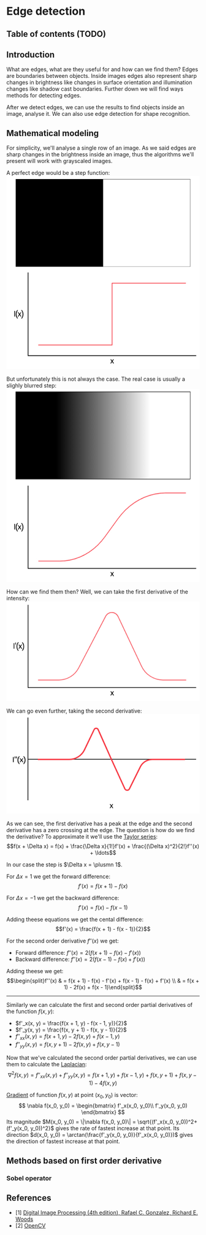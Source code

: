 # Edge detection

## Table of contents (TODO)

## Introduction
What are edges, what are they useful for and how can we find them?
Edges are boundaries between objects. Inside images edges also represent sharp changes in brightness like changes in surface orientation and illumination changes like shadow cast boundaries. Further down we will find ways methods for detecting edges.

After we detect edges, we can use the results to find objects inside an image, analyse it. We can also use edge detection for shape recognition.

## Mathematical modeling
For simplicity, we'll analyse a single row of an image. As we said edges are sharp changes in the brightness inside an image, thus the algorithms we'll present will work with grayscaled images.

A perfect edge would be a step function:
![](images/step_function.jpeg)

But unfortunately this is not always the case. The real case is usually a slighly blurred step:
![](images/gradient_function.jpeg)

How can we find them then? Well, we can take the first derivative of the intensity:
![](images/first_derivative.jpeg)

We can go even further, taking the second derivative:
![](images/second_derivative.jpeg)

As we can see, the first derivative has a peak at the edge and the second derivative has a zero crossing at the edge. The question is how do we find the derivative? To approximate it we'll use the [Taylor series](https://en.wikipedia.org/wiki/Taylor_series):
$$f(x + \Delta x) = f(x) + \frac{\Delta x}{1!}f'(x) + \frac{(\Delta x)^2}{2!}f''(x) + \ldots$$

In our case the step is $\Delta x = \plusmn 1$.

For $\Delta x = 1$ we get the forward difference:
$$f'(x) = f(x + 1) - f(x)$$

For $\Delta x = -1$ we get the backward difference:
$$f'(x) = f(x) - f(x - 1)$$

Adding theese equations we get the cental difference:
$$f'(x) = \frac{f(x + 1) - f(x - 1)}{2}$$

For the second order derivative $f''(x)$ we get:
* Forward difference: $f''(x) = 2(f(x + 1) - f(x) - f'(x))$
* Backward difference: $f''(x) = 2(f(x - 1) - f(x) + f'(x))$

Adding theese we get:
$$\begin{split}f''(x) & = f(x + 1) - f(x) - f'(x) + f(x - 1) - f(x) + f'(x) \\ & = f(x + 1) - 2f(x) + f(x - 1)\end{split}$$

---
Similarly we can calculate the first and second order partial derivatives of the function $f(x, y)$:
* $f'_x(x, y) = \frac{f(x + 1, y) - f(x - 1, y)}{2}$
* $f'_y(x, y) = \frac{f(x, y + 1) - f(x, y - 1)}{2}$
* $f''_{xx}(x, y) = f(x + 1, y) - 2f(x, y) +f(x - 1, y)$
* $f''_{yy}(x, y) = f(x, y + 1) - 2f(x, y) +f(x, y - 1)$

Now that we've calculated the second order partial derivatives, we can use them to calculate the [Laplacian](https://en.wikipedia.org/wiki/Laplace_operator):
$$\nabla^2f(x, y) = f''_{xx}(x, y) + f''_{yy}(x, y) = f(x + 1, y) + f(x - 1, y) + f(x, y + 1) + f(x, y - 1) - 4f(x, y)$$

[Gradient](https://en.wikipedia.org/wiki/Gradient) of function $f(x, y)$ at point $(x_0, y_0)$ is vector:
$$
\nabla f(x_0, y_0) =
\begin{bmatrix}
    f'_x(x_0, y_0)\\
    f'_y(x_0, y_0)
\end{bmatrix}
$$ 
Its magnitude $M(x_0, y_0) = \|\nabla f(x_0, y_0)\| = \sqrt{(f'_x(x_0, y_0))^2+(f'_y(x_0, y_0))^2}$ gives the rate of fastest increase at that point.
Its direction $d(x_0, y_0) = \arctan(\frac{f'_y(x_0, y_0)}{f'_x(x_0, y_0)})$ gives the direction of fastest increase at that point.

## Methods based on first order derivative

### Sobel operator

## References
* [1] [Digital Image Processing (4th edition), Rafael C. Gonzalez, Richard E. Woods](https://dl.icdst.org/pdfs/files4/01c56e081202b62bd7d3b4f8545775fb.pdf)
* [2] [OpenCV](https://docs.opencv.org/4.x/d7/da8/tutorial_table_of_content_imgproc.html)

